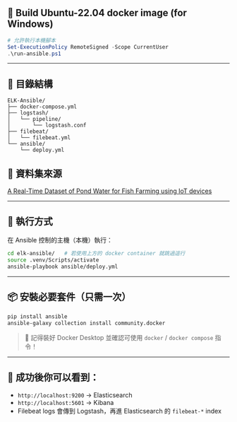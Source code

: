 ## 🚩 Build Ubuntu-22.04 docker image (for Windows)
```powershell
# 允許執行本機腳本
Set-ExecutionPolicy RemoteSigned -Scope CurrentUser
.\run-ansible.ps1
```
---

## 📁 目錄結構

```
ELK-Ansible/
├── docker-compose.yml
├── logstash/
│   └── pipeline/
│       └── logstash.conf
├── filebeat/
│   └── filebeat.yml
└── ansible/
    └── deploy.yml
```

## 🧷 資料集來源

[A Real-Time Dataset of Pond Water for Fish Farming using IoT devices](https://data.mendeley.com/datasets/hxd382z2fg/2)

---

## 🔧 執行方式

在 Ansible 控制的主機（本機）執行：

```bash
cd elk-ansible/   # 若使用上方的 docker container 就跳過這行
source .venv/Scripts/activate
ansible-playbook ansible/deploy.yml
```

---

## 📦 安裝必要套件（只需一次）

```bash
pip install ansible
ansible-galaxy collection install community.docker
```

> 📌 記得裝好 Docker Desktop 並確認可使用 `docker` / `docker compose` 指令！

---

## 🎯 成功後你可以看到：

* `http://localhost:9200` → Elasticsearch
* `http://localhost:5601` → Kibana
* Filebeat logs 會傳到 Logstash，再進 Elasticsearch 的 `filebeat-*` index
